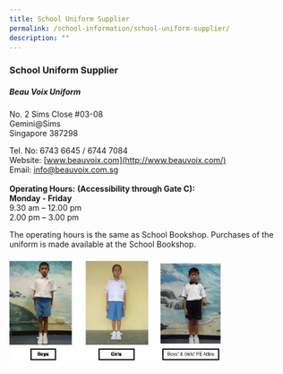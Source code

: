 ```yaml
---
title: School Uniform Supplier
permalink: /school-information/school-uniform-supplier/
description: ""
---
```

### **School Uniform Supplier**
##### **Beau Voix Uniform**
No. 2 Sims Close #03-08<br>
Gemini@Sims<br>
Singapore 387298

Tel. No: 6743 6645 / 6744 7084<br>
Website: [www.beauvoix.com](http://www.beauvoix.com/)
<br>Email: [info@beauvoix.com.sg](mailto:info@beauvoix.com.sg)
<br><br>
**Operating Hours:** **(Accessibility through Gate C):**<br>
**Monday - Friday**<br>
9.30 am – 12.00 pm<br>
2.00 pm – 3.00 pm

The operating hours is the same as School Bookshop. Purchases of the uniform is made available at the School Bookshop.

<img src="/images/sch%20uniform.jpg" 
     style="width:75%">